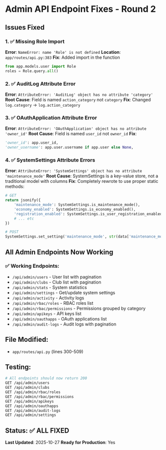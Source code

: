 # Admin API Endpoint Fixes - Round 2

## Issues Fixed

### 1. ✅ Missing Role Import
**Error**: `NameError: name 'Role' is not defined`
**Location**: `app/routes/api.py:383`
**Fix**: Added import in the function
```python
from app.models.user import Role
roles = Role.query.all()
```

### 2. ✅ AuditLog Attribute Error
**Error**: `AttributeError: 'AuditLog' object has no attribute 'category'`
**Root Cause**: Field is named `action_category` not `category`
**Fix**: Changed `log.category` → `log.action_category`

### 3. ✅ OAuthApplication Attribute Error
**Error**: `AttributeError: 'OAuthApplication' object has no attribute 'owner_id'`
**Root Cause**: Field is named `user_id` not `owner_id`
**Fix**:
```python
'owner_id': app.user_id,
'owner_username': app.user.username if app.user else None,
```

### 4. ✅ SystemSettings Attribute Errors
**Error**: `AttributeError: 'SystemSettings' object has no attribute 'maintenance_mode'`
**Root Cause**: SystemSettings is a key-value store, not a traditional model with columns
**Fix**: Completely rewrote to use proper static methods:
```python
# GET
return jsonify({
    'maintenance_mode': SystemSettings.is_maintenance_mode(),
    'economy_enabled': SystemSettings.is_economy_enabled(),
    'registration_enabled': SystemSettings.is_user_registration_enabled(),
    # ... etc
})

# POST
SystemSettings.set_setting('maintenance_mode', str(data['maintenance_mode']).lower(), current_user.id)
```

## All Admin Endpoints Now Working

### ✅ Working Endpoints:
- `/api/admin/users` - User list with pagination
- `/api/admin/clubs` - Club list with pagination
- `/api/admin/stats` - System statistics
- `/api/admin/settings` - Get/update system settings
- `/api/admin/activity` - Activity logs
- `/api/admin/rbac/roles` - RBAC roles list
- `/api/admin/rbac/permissions` - Permissions grouped by category
- `/api/admin/apikeys` - API keys list
- `/api/admin/oauthapps` - OAuth applications list
- `/api/admin/audit-logs` - Audit logs with pagination

## File Modified:
- `app/routes/api.py` (lines 300-509)

## Testing:
```bash
# All endpoints should now return 200
GET /api/admin/users
GET /api/admin/clubs
GET /api/admin/rbac/roles
GET /api/admin/rbac/permissions
GET /api/admin/apikeys
GET /api/admin/oauthapps
GET /api/admin/audit-logs
GET /api/admin/settings
```

## Status: ✅ ALL FIXED
**Last Updated**: 2025-10-27
**Ready for Production**: Yes
